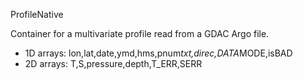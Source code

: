 ProfileNative

Container for a multivariate profile read from a GDAC Argo file.

  * 1D arrays: lon,lat,date,ymd,hms,pnum*txt,direc,DATA*MODE,isBAD
  * 2D arrays: T,S,pressure,depth,T_ERR,SERR
